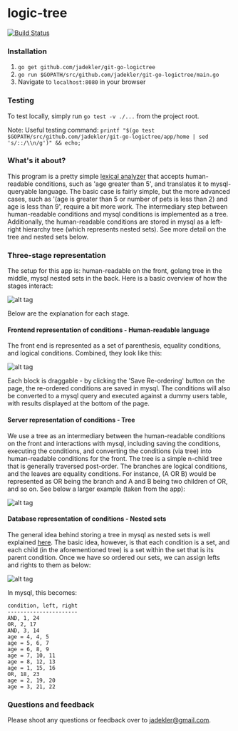 logic-tree
===============

[![Build Status](https://travis-ci.org/jadekler/git-go-logictree.svg?branch=master)](https://travis-ci.org/jadekler/git-go-logictree)

### Installation

1. `go get github.com/jadekler/git-go-logictree`
1. `go run $GOPATH/src/github.com/jadekler/git-go-logictree/main.go`
1. Navigate to `localhost:8080` in your browser

### Testing

To test locally, simply run `go test -v ./...` from the project root.

Note: Useful testing command: `printf "$(go test $GOPATH/src/github.com/jadekler/git-go-logictree/app/home | sed 's/::/\\n/g')" && echo;`

### What's it about?

This program is a pretty simple [lexical analyzer](http://en.wikipedia.org/wiki/Lexical_analysis) that accepts human-readable conditions, such as 'age greater than 5', and translates it to mysql-queryable language. The basic case is fairly simple, but the more advanced cases, such as '(age is greater than 5 or number of pets is less than 2) and age is less than 9', require a bit more work. The intermediary step between human-readable conditions and mysql conditions is implemented as a tree. Additionally, the human-readable conditions are stored in mysql as a left-right hierarchy tree (which represents nested sets). See more detail on the tree and nested sets below.

### Three-stage representation

The setup for this app is: human-readable on the front, golang tree in the middle, mysql nested sets in the back. Here is a basic overview of how the stages interact:

![alt tag](https://raw.github.com/jadekler/git-go-logictree/master/static/images/flowchart.png)

Below are the explanation for each stage.

#### Frontend representation of conditions - Human-readable language

The front end is represented as a set of parenthesis, equality conditions, and logical conditions. Combined, they look like this:

![alt tag](https://raw.github.com/jadekler/git-go-logictree/master/static/images/conditions.png)

Each block is draggable - by clicking the 'Save Re-ordering' button on the page, the re-ordered conditions are saved in mysql. The conditions will also be converted to a mysql query and executed against a dummy users table, with results displayed at the bottom of the page.

#### Server representation of conditions - Tree

We use a tree as an intermediary between the human-readable conditions on the front and interactions with mysql, including saving the conditions, executing the conditions, and converting the conditions (via tree) into human-readable conditions for the front. The tree is a simple n-child tree that is generally traversed post-order. The branches are logical conditions, and the leaves are equality conditions. For instance, (A OR B) would be represented as OR being the branch and A and B being two children of OR, and so on. See below a larger example (taken from the app):

![alt tag](https://raw.github.com/jadekler/git-go-logictree/master/static/images/tree.png)

#### Database representation of conditions - Nested sets

The general idea behind storing a tree in mysql as nested sets is well explained [here](http://mikehillyer.com/articles/managing-hierarchical-data-in-mysql/). The basic idea, however, is that each condition is a set, and each child (in the aforementioned tree) is a set within the set that is its parent condition. Once we have so ordered our sets, we can assign lefts and rights to them as below:

![alt tag](https://raw.github.com/jadekler/git-go-logictree/master/static/images/nested_sets.png)

In mysql, this becomes:

```
condition, left, right
----------------------
AND, 1, 24
OR, 2, 17
AND, 3, 14
age = 4, 4, 5
age = 5, 6, 7
age = 6, 8, 9
age = 7, 10, 11
age = 8, 12, 13
age = 1, 15, 16
OR, 18, 23
age = 2, 19, 20
age = 3, 21, 22
```

### Questions and feedback

Please shoot any questions or feedback over to jadekler@gmail.com.
